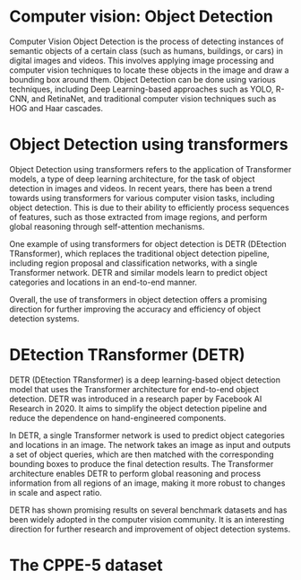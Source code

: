# Computer vision: Object Detection<br>
Computer Vision Object Detection is the process of detecting instances of semantic objects of a certain class (such as humans, buildings, or cars) in digital images and videos. This involves applying image processing and computer vision techniques to locate these objects in the image and draw a bounding box around them. Object Detection can be done using various techniques, including Deep Learning-based approaches such as YOLO, R-CNN, and RetinaNet, and traditional computer vision techniques such as HOG and Haar cascades.<br>

# Object Detection using transformers <br>
Object Detection using transformers refers to the application of Transformer models, a type of deep learning architecture, for the task of object detection in images and videos. In recent years, there has been a trend towards using transformers for various computer vision tasks, including object detection. This is due to their ability to efficiently process sequences of features, such as those extracted from image regions, and perform global reasoning through self-attention mechanisms.<br>

One example of using transformers for object detection is DETR (DEtection TRansformer), which replaces the traditional object detection pipeline, including region proposal and classification networks, with a single Transformer network. DETR and similar models learn to predict object categories and locations in an end-to-end manner.<br>

Overall, the use of transformers in object detection offers a promising direction for further improving the accuracy and efficiency of object detection systems.<br>

# DEtection TRansformer (DETR)<br>
DETR (DEtection TRansformer) is a deep learning-based object detection model that uses the Transformer architecture for end-to-end object detection. DETR was introduced in a research paper by Facebook AI Research in 2020. It aims to simplify the object detection pipeline and reduce the dependence on hand-engineered components.<br>

In DETR, a single Transformer network is used to predict object categories and locations in an image. The network takes an image as input and outputs a set of object queries, which are then matched with the corresponding bounding boxes to produce the final detection results. The Transformer architecture enables DETR to perform global reasoning and process information from all regions of an image, making it more robust to changes in scale and aspect ratio.<br>

DETR has shown promising results on several benchmark datasets and has been widely adopted in the computer vision community. It is an interesting direction for further research and improvement of object detection systems.<br>

# The CPPE-5 dataset <br>
